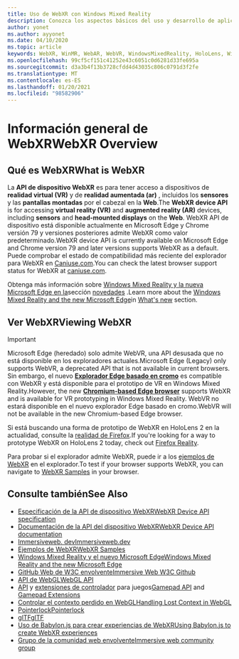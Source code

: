```yaml
---
title: Uso de WebXR con Windows Mixed Reality
description: Conozca los aspectos básicos del uso y desarrollo de aplicaciones de WebXR que se ejecutan en auriculares Windows Mixed Reality.
author: yonet
ms.author: ayyonet
ms.date: 04/10/2020
ms.topic: article
keywords: WebXR, WinMR, WebAR, WebVR, WindowsMixedReality, HoloLens, Windows Mixed Reality, Web VR, Web XR, Web Mr, ar website, 360, 360 video, 360 videos, 360 Photo, 360 photos, 360 Content, Web inmersivo, immersiveweb, IW
ms.openlocfilehash: 99cf5cf151c41252e43c6051c0d6281d33fe695a
ms.sourcegitcommit: d3a3b4f13b3728cfdd4d43035c806c0791d3f2fe
ms.translationtype: MT
ms.contentlocale: es-ES
ms.lasthandoff: 01/20/2021
ms.locfileid: "98582906"
---
```

# <a name="webxr-overview"></a><span data-ttu-id="e83f3-104">Información general de WebXR</span><span class="sxs-lookup"><span data-stu-id="e83f3-104">WebXR Overview</span></span>

## <a name="what-is-webxr"></a><span data-ttu-id="e83f3-105">Qué es WebXR</span><span class="sxs-lookup"><span data-stu-id="e83f3-105">What is WebXR</span></span>

<span data-ttu-id="e83f3-106">La **API de dispositivo WebXR** es para tener acceso a dispositivos de **realidad virtual (VR)** y de **realidad aumentada (ar)** , incluidos los **sensores** y las **pantallas montadas** por el cabezal en la **Web**.</span><span class="sxs-lookup"><span data-stu-id="e83f3-106">The **WebXR device API** is for accessing **virtual reality (VR)** and **augmented reality (AR)** devices, including **sensors** and **head-mounted displays** on the **Web**.</span></span> <span data-ttu-id="e83f3-107">WebXR API de dispositivo está disponible actualmente en Microsoft Edge y Chrome versión 79 y versiones posteriores admite WebXR como valor predeterminado.</span><span class="sxs-lookup"><span data-stu-id="e83f3-107">WebXR device API is currently available on Microsoft Edge and Chrome version 79 and later versions supports WebXR as a default.</span></span> <span data-ttu-id="e83f3-108">Puede comprobar el estado de compatibilidad más reciente del explorador para WebXR en [Caniuse.com](https://caniuse.com/#search=webxr).</span><span class="sxs-lookup"><span data-stu-id="e83f3-108">You can check the latest browser support status for WebXR at [caniuse.com](https://caniuse.com/#search=webxr).</span></span>

<span data-ttu-id="e83f3-109">Obtenga más información sobre [Windows Mixed Reality y la nueva Microsoft Edge en la](/windows/mixed-reality/new-microsoft-edge#introducing-the-new-microsoft-edge)sección [novedades](/windows/mixed-reality/mrtk-porting-guide) .</span><span class="sxs-lookup"><span data-stu-id="e83f3-109">Learn more about the [Windows Mixed Reality and the new Microsoft Edge](/windows/mixed-reality/new-microsoft-edge#introducing-the-new-microsoft-edge)in [What's new](/windows/mixed-reality/mrtk-porting-guide) section.</span></span>

## <a name="viewing-webxr"></a><span data-ttu-id="e83f3-110">Ver WebXR</span><span class="sxs-lookup"><span data-stu-id="e83f3-110">Viewing WebXR</span></span>

> [!IMPORTANT]
> <span data-ttu-id="e83f3-111">Microsoft Edge (heredado) solo admite WebVR, una API desusada que no está disponible en los exploradores actuales.</span><span class="sxs-lookup"><span data-stu-id="e83f3-111">Microsoft Edge (Legacy) only supports WebVR, a deprecated API that is not available in current browsers.</span></span> <span data-ttu-id="e83f3-112">Sin embargo, el nuevo **[Explorador Edge basado en cromo](../../whats-new/new-microsoft-edge.md)** es compatible con WebXR y está disponible para el prototipo de VR en Windows Mixed Reality.</span><span class="sxs-lookup"><span data-stu-id="e83f3-112">However, the new **[Chromium-based Edge browser](../../whats-new/new-microsoft-edge.md)** supports WebXR and is available for VR prototyping in Windows Mixed Reality.</span></span> <span data-ttu-id="e83f3-113">WebVR no estará disponible en el nuevo explorador Edge basado en cromo.</span><span class="sxs-lookup"><span data-stu-id="e83f3-113">WebVR will not be available in the new Chromium-based Edge browser.</span></span>
> 
> <span data-ttu-id="e83f3-114">Si está buscando una forma de prototipo de WebXR en HoloLens 2 en la actualidad, consulte la [realidad de Firefox](https://mixedreality.mozilla.org/firefox-reality/).</span><span class="sxs-lookup"><span data-stu-id="e83f3-114">If you're looking for a way to prototype WebXR on HoloLens 2 today, check out [Firefox Reality](https://mixedreality.mozilla.org/firefox-reality/).</span></span>

<span data-ttu-id="e83f3-115">Para probar si el explorador admite WebXR, puede ir a los [ejemplos de WebXR](https://immersive-web.github.io/webxr-samples/) en el explorador.</span><span class="sxs-lookup"><span data-stu-id="e83f3-115">To test if your browser supports WebXR, you can navigate to [WebXR Samples](https://immersive-web.github.io/webxr-samples/) in your browser.</span></span>

## <a name="see-also"></a><span data-ttu-id="e83f3-116">Consulte también</span><span class="sxs-lookup"><span data-stu-id="e83f3-116">See Also</span></span>

* [<span data-ttu-id="e83f3-117">Especificación de la API de dispositivo WebXR</span><span class="sxs-lookup"><span data-stu-id="e83f3-117">WebXR Device API specification</span></span>](https://immersive-web.github.io/webxr/)
* [<span data-ttu-id="e83f3-118">Documentación de la API del dispositivo WebXR</span><span class="sxs-lookup"><span data-stu-id="e83f3-118">WebXR Device API documentation</span></span>](https://developer.mozilla.org/en-US/docs/Web/API/WebXR_Device_API)
* [<span data-ttu-id="e83f3-119">Immersiveweb. dev</span><span class="sxs-lookup"><span data-stu-id="e83f3-119">Immersiveweb.dev</span></span>](https://immersiveweb.dev/)
* [<span data-ttu-id="e83f3-120">Ejemplos de WebXR</span><span class="sxs-lookup"><span data-stu-id="e83f3-120">WebXR Samples</span></span>](https://immersive-web.github.io/webxr-samples/)
* [<span data-ttu-id="e83f3-121">Windows Mixed Reality y el nuevo Microsoft Edge</span><span class="sxs-lookup"><span data-stu-id="e83f3-121">Windows Mixed Reality and the new Microsoft Edge</span></span>](/windows/mixed-reality/new-microsoft-edge#introducing-the-new-microsoft-edge)
* [<span data-ttu-id="e83f3-122">GitHub Web de W3C envolvente</span><span class="sxs-lookup"><span data-stu-id="e83f3-122">Immersive Web W3C Github</span></span>](https://github.com/immersive-web)
* <span data-ttu-id="e83f3-123">[API de WebGL](/previous-versions/windows/internet-explorer/ie-developer/dev-guides/bg182648(v=vs.85))</span><span class="sxs-lookup"><span data-stu-id="e83f3-123">[WebGL API](/previous-versions/windows/internet-explorer/ie-developer/dev-guides/bg182648(v=vs.85))</span></span>
* <span data-ttu-id="e83f3-124">[API](https://msdn.microsoft.com/library/dn743630(v=vs.85).aspx) y [extensiones de controlador](https://w3c.github.io/gamepad/extensions.html) para juegos</span><span class="sxs-lookup"><span data-stu-id="e83f3-124">[Gamepad API](https://msdn.microsoft.com/library/dn743630(v=vs.85).aspx) and [Gamepad Extensions](https://w3c.github.io/gamepad/extensions.html)</span></span>
* [<span data-ttu-id="e83f3-125">Controlar el contexto perdido en WebGL</span><span class="sxs-lookup"><span data-stu-id="e83f3-125">Handling Lost Context in WebGL</span></span>](https://www.khronos.org/webgl/wiki/HandlingContextLost)
* [<span data-ttu-id="e83f3-126">Pointerlock</span><span class="sxs-lookup"><span data-stu-id="e83f3-126">Pointerlock</span></span>](https://www.w3.org/TR/pointerlock/)
* [<span data-ttu-id="e83f3-127">glTF</span><span class="sxs-lookup"><span data-stu-id="e83f3-127">glTF</span></span>](https://www.khronos.org/gltf)
* [<span data-ttu-id="e83f3-128">Uso de Babylon.js para crear experiencias de WebXR</span><span class="sxs-lookup"><span data-stu-id="e83f3-128">Using Babylon.js to create WebXR experiences</span></span>](https://doc.babylonjs.com/how_to/introduction_to_webxr)
* [<span data-ttu-id="e83f3-129">Grupo de la comunidad web envolvente</span><span class="sxs-lookup"><span data-stu-id="e83f3-129">Immersive web community group</span></span>](https://www.w3.org/community/immersive-web/)
